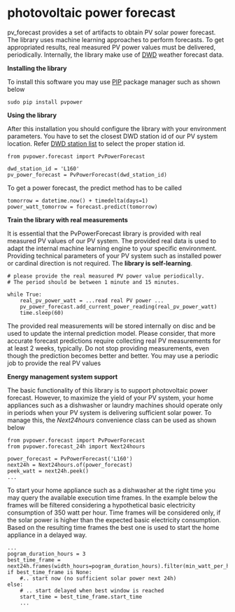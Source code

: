 # photovoltaic power forecast

pv_forecast provides a set of artifacts to obtain PV solar power forecast. The library uses machine learning approaches to perform forecasts.
To get appropriated results, real measured PV power values must be delivered, periodically. Internally, the library make use of [DWD](https://dwd-geoportal.de/products/G_FJM/) weather forecast data.

**Installing the library**

To install this software you may use [PIP](https://realpython.com/what-is-pip/) package manager such as shown below
```
sudo pip install pvpower
```

**Using the library**

After this installation you should configure the library with your environment parameters.
You have to set the closest DWD station id of our PV system location. Refer [DWD station list](https://www.dwd.de/DE/leistungen/met_verfahren_mosmix/mosmix_stationskatalog.cfg?view=nasPublication&nn=16102) to select the proper station id.     
```
from pvpower.forecast import PvPowerForecast

dwd_station_id = 'L160'
pv_power_forecast = PvPowerForecast(dwd_station_id)
```

To get a power forecast, the predict method has to be called
```
tomorrow = datetime.now() + timedelta(days=1)
power_watt_tomorrow = forecast.predict(tomorrow)
```

**Train the library with real measurements**

It is essential that the PvPowerForecast library is provided with real measured PV values of our PV system. 
The provided real data is used to adapt the internal machine learning engine to your specific environment. 
Providing technical parameters of your PV system such as installed power or cardinal direction is not required. 
The **library is self-learning**.

```
# please provide the real measured PV power value periodically. 
# The period should be between 1 minute and 15 minutes.

while True:
    real_pv_power_watt = ...read real PV power ...
    pv_power_forecast.add_current_power_reading(real_pv_power_watt)
    time.sleep(60)
```
The provided real measurements will be stored internally on disc and be used to update the internal prediction model. 
Please consider, that more accurate forecast predictions require collecting real PV measurements for at least 2 weeks, typically. 
Do not stop providing measurements, even though the prediction becomes better and better. 
You may use a periodic job to provide the real PV values

**Energy management system support**

The basic functionality of this library is to support photovoltaic power forecast. However, to maximize the yield 
of your PV system, your home appliances such as a dishwasher or laundry machines should operate only in periods when 
your PV system is delivering sufficient solar power. To manage this, the *Next24hours* convenience class can be used as shown below 
```
from pvpower.forecast import PvPowerForecast
from pvpower.forecast_24h import Next24hours

power_forecast = PvPowerForecast('L160')
next24h = Next24hours.of(power_forecast)
peek_watt = next24h.peek()
...
```

To start your home appliance such as a dishwasher at the right time you may query the available execution time frames. 
In the example below the frames will be filtered considering a hypothetical basic electricity consumption of 350 watt per hour. Time frames will be considered only, 
if the solar power is higher than the expected basic electricity consumption. 
Based on the resulting time frames the best one is used to start the home appliance in a delayed way.  
```
...
pogram_duration_hours = 3
best_time_frame = next24h.frames(width_hours=pogram_duration_hours).filter(min_watt_per_hour=350).best()
if best_time_frame is None:
    #.. start now (no sufficient solar power next 24h)
else:
    # .. start delayed when best window is reached
    start_time = best_time_frame.start_time
    ...
```